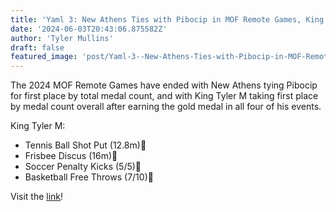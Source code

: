 ```yaml
---
title: 'Yaml 3: New Athens Ties with Pibocip in MOF Remote Games, King Tyler I Wins Overall'
date: '2024-06-03T20:43:06.875582Z'
author: 'Tyler Mullins'
draft: false
featured_image: 'post/Yaml-3--New-Athens-Ties-with-Pibocip-in-MOF-Remote-Games--King-Tyler-I-Wins-Overall-2024-06-03-20-43-06.875582/IMG_0773.png'
---
```


The 2024 MOF Remote Games have ended with New Athens tying Pibocip for first place by total medal count, and with King Tyler M taking first place by medal count overall after earning the gold medal in all four of his events. 

King Tyler M:
   - Tennis Ball Shot Put (12.8m)🥇
   - Frisbee Discus (16m)🥇
   - Soccer Penalty Kicks (5/5)🥇
   - Basketball Free Throws (7/10)🥇

Visit the [link](https://twitter.com/NewAthensGov/status/1796943025576325538)!
